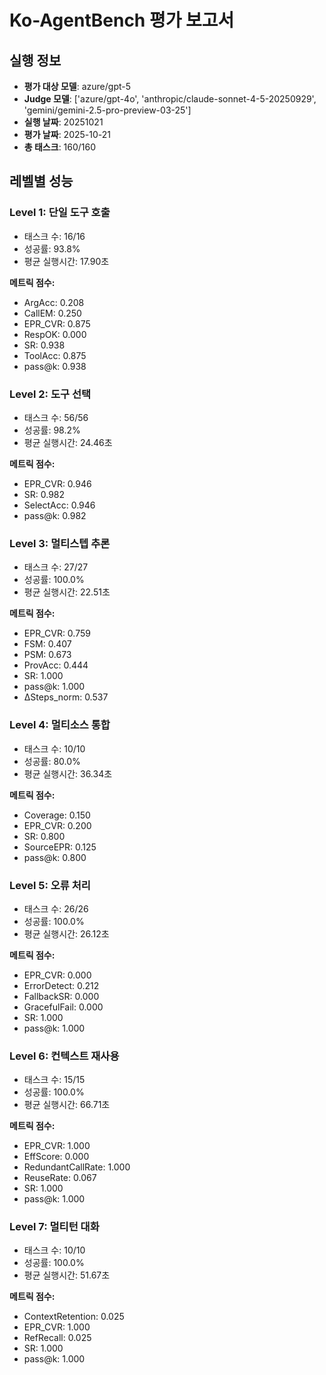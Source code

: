 # Ko-AgentBench 평가 보고서

## 실행 정보

- **평가 대상 모델**: azure/gpt-5
- **Judge 모델**: ['azure/gpt-4o', 'anthropic/claude-sonnet-4-5-20250929', 'gemini/gemini-2.5-pro-preview-03-25']
- **실행 날짜**: 20251021
- **평가 날짜**: 2025-10-21
- **총 태스크**: 160/160

## 레벨별 성능

### Level 1: 단일 도구 호출

- 태스크 수: 16/16
- 성공률: 93.8%
- 평균 실행시간: 17.90초

**메트릭 점수:**

- ArgAcc: 0.208
- CallEM: 0.250
- EPR_CVR: 0.875
- RespOK: 0.000
- SR: 0.938
- ToolAcc: 0.875
- pass@k: 0.938

### Level 2: 도구 선택

- 태스크 수: 56/56
- 성공률: 98.2%
- 평균 실행시간: 24.46초

**메트릭 점수:**

- EPR_CVR: 0.946
- SR: 0.982
- SelectAcc: 0.946
- pass@k: 0.982

### Level 3: 멀티스텝 추론

- 태스크 수: 27/27
- 성공률: 100.0%
- 평균 실행시간: 22.51초

**메트릭 점수:**

- EPR_CVR: 0.759
- FSM: 0.407
- PSM: 0.673
- ProvAcc: 0.444
- SR: 1.000
- pass@k: 1.000
- ΔSteps_norm: 0.537

### Level 4: 멀티소스 통합

- 태스크 수: 10/10
- 성공률: 80.0%
- 평균 실행시간: 36.34초

**메트릭 점수:**

- Coverage: 0.150
- EPR_CVR: 0.200
- SR: 0.800
- SourceEPR: 0.125
- pass@k: 0.800

### Level 5: 오류 처리

- 태스크 수: 26/26
- 성공률: 100.0%
- 평균 실행시간: 26.12초

**메트릭 점수:**

- EPR_CVR: 0.000
- ErrorDetect: 0.212
- FallbackSR: 0.000
- GracefulFail: 0.000
- SR: 1.000
- pass@k: 1.000

### Level 6: 컨텍스트 재사용

- 태스크 수: 15/15
- 성공률: 100.0%
- 평균 실행시간: 66.71초

**메트릭 점수:**

- EPR_CVR: 1.000
- EffScore: 0.000
- RedundantCallRate: 1.000
- ReuseRate: 0.067
- SR: 1.000
- pass@k: 1.000

### Level 7: 멀티턴 대화

- 태스크 수: 10/10
- 성공률: 100.0%
- 평균 실행시간: 51.67초

**메트릭 점수:**

- ContextRetention: 0.025
- EPR_CVR: 1.000
- RefRecall: 0.025
- SR: 1.000
- pass@k: 1.000


